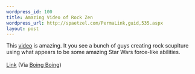 ```yaml
--- 
wordpress_id: 100
title: Amazing Video of Rock Zen
wordpress_url: http://spaetzel.com/PermaLink,guid,535.aspx
layout: post
---
```

This <a href="http://www.ifilm.com/ifilmdetail/2677576">video</a> is amazing. It you
        see a bunch of guys creating rock scuplture using what appears to be some amazing
        Star Wars force-like abilities.<br />
        <br />
        <a href="http://www.ifilm.com/ifilmdetail/2677576">Link</a> (Via <a href="http://www.boingboing.net/2005/08/10/amazing_rock_balanci.html">Boing
        Boing</a>)<img width="0" height="0" src="http://spaetzel.com/aggbug.ashx?id=535" />
